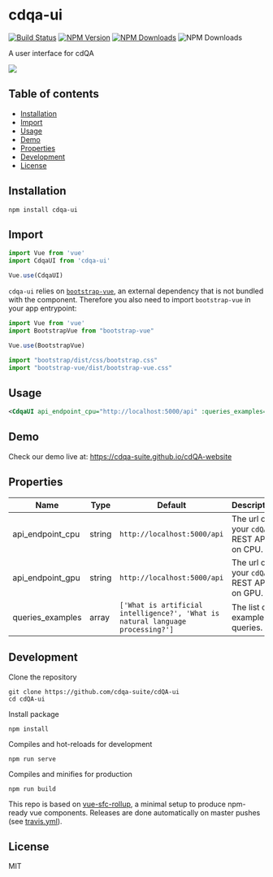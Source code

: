 # cdqa-ui

[![Build Status](https://travis-ci.com/cdqa-suite/cdQA-ui.svg?token=Vzy9RRKRZ41ynd9q2BRX&branch=master)](https://travis-ci.com/cdqa-suite/cdQA-ui)
[![NPM Version](https://img.shields.io/npm/v/cdqa-ui.svg)](https://www.npmjs.com/package/cdqa-ui)
[![NPM Downloads](https://img.shields.io/npm/dm/cdqa-ui.svg)](https://www.npmjs.com/package/cdqa-ui)
![NPM Downloads](https://img.shields.io/npm/l/cdqa-ui.svg)

A user interface for cdQA

![](https://cdqa-suite.github.io/cdQA-website/img/suite-2.822c5624.png)

## Table of contents <!-- omit in toc -->

- [Installation](#Installation)
- [Import](#Import)
- [Usage](#Usage)
- [Demo](#Demo)
- [Properties](#Properties)
- [Development](#Development)
- [License](#License)

## Installation

```shell
npm install cdqa-ui
```

## Import

```javascript
import Vue from 'vue'
import CdqaUI from 'cdqa-ui'

Vue.use(CdqaUI)
```

`cdqa-ui` relies on [`bootstrap-vue`](https://bootstrap-vue.js.org/), an external dependency that is not bundled with the component. Therefore you also need to import `bootstrap-vue` in your app entrypoint:

```javascript
import Vue from 'vue'
import BootstrapVue from "bootstrap-vue"

Vue.use(BootstrapVue)

import "bootstrap/dist/css/bootstrap.css"
import "bootstrap-vue/dist/bootstrap-vue.css"
```

## Usage

```xml
<CdqaUI api_endpoint_cpu="http://localhost:5000/api" :queries_examples="['What is Artificial Intelligence?', 'What is Blockchain?']"></CdqaUI>
```

## Demo

Check our demo live at: https://cdqa-suite.github.io/cdQA-website

## Properties

| Name         | Type   | Default                     | Description                      |
| ------------ | ------ | --------------------------- | -------------------------------- |
| api_endpoint_cpu | string | `http://localhost:5000/api` | The url of your `cdQA` REST API on CPU. |
| api_endpoint_gpu | string | `http://localhost:5000/api` | The url of your `cdQA` REST API on GPU. |
| queries_examples | array | `['What is artificial intelligence?', 'What is natural language processing?']` | The list of example queries. |

## Development

Clone the repository

```shell
git clone https://github.com/cdqa-suite/cdQA-ui
cd cdQA-ui
```

Install package

```shell
npm install
```

Compiles and hot-reloads for development

```shell
npm run serve
```

Compiles and minifies for production

```shell
npm run build
```

This repo is based on [vue-sfc-rollup](https://github.com/team-innovation/vue-sfc-rollup), a minimal setup to produce npm-ready vue components. Releases are done automatically on master pushes (see [travis.yml](travis.yml)).

## License

MIT